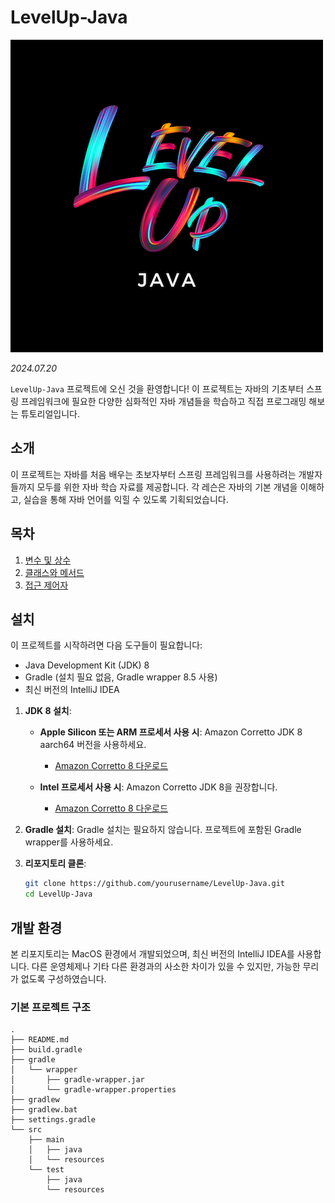 # LevelUp-Java

![레벨업_로고](etc/레벨업_자바_로고.png)

_2024.07.20_

`LevelUp-Java` 프로젝트에 오신 것을 환영합니다! 이 프로젝트는 자바의 기초부터 스프링 프레임워크에 필요한 다양한 심화적인 자바 개념들을 학습하고 직접 프로그래밍 해보는 튜토리얼입니다.

## 소개

이 프로젝트는 자바를 처음 배우는 초보자부터 스프링 프레임워크를 사용하려는 개발자들까지 모두를 위한 자바 학습 자료를 제공합니다. 각 레슨은 자바의 기본 개념을 이해하고, 실습을 통해 자바 언어를 익힐 수 있도록 기획되었습니다.

## 목차

1. [변수 및 상수](./src/main/java/com/levelup/java/_01_variables_constants/README.md)
2. [클래스와 메서드](./src/main/java/com/levelup/java/_02_class_method/README.md)
2. [접근 제어자](./src/main/java/com/levelup/java/_03_access_modifiers/README.md)

## 설치

이 프로젝트를 시작하려면 다음 도구들이 필요합니다:

- Java Development Kit (JDK) 8
- Gradle (설치 필요 없음, Gradle wrapper 8.5 사용)
- 최신 버전의 IntelliJ IDEA

1. **JDK 8 설치**:

    - **Apple Silicon 또는 ARM 프로세서 사용 시**: Amazon Corretto JDK 8 aarch64 버전을 사용하세요.
        - [Amazon Corretto 8 다운로드](https://docs.aws.amazon.com/corretto/latest/corretto-8-ug/downloads-list.html)

    - **Intel 프로세서 사용 시**: Amazon Corretto JDK 8을 권장합니다.
        - [Amazon Corretto 8 다운로드](https://docs.aws.amazon.com/corretto/latest/corretto-8-ug/downloads-list.html)

2. **Gradle 설치**: Gradle 설치는 필요하지 않습니다. 프로젝트에 포함된 Gradle wrapper를 사용하세요.

3. **리포지토리 클론**:
   ```bash
   git clone https://github.com/yourusername/LevelUp-Java.git
   cd LevelUp-Java

## 개발 환경
본 리포지토리는 MacOS 환경에서 개발되었으며, 최신 버전의 IntelliJ IDEA를 사용합니다. 다른 운영체제나 기타 다른 환경과의 사소한 차이가 있을 수 있지만, 가능한 무리가 없도록 구성하였습니다.

### 기본 프로젝트 구조
```
.
├── README.md
├── build.gradle
├── gradle
│   └── wrapper
│       ├── gradle-wrapper.jar
│       └── gradle-wrapper.properties
├── gradlew
├── gradlew.bat
├── settings.gradle
└── src
    ├── main
    │   ├── java
    │   └── resources
    └── test
        ├── java
        └── resources
```


